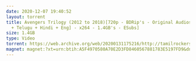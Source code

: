 ```yaml
---
date: 2020-12-07 19:40:52
layout: torrent
title: Avengers Trilogy (2012 to 2018)[720p - BDRip's - Original Audios - [Tamil
  + Telugu + Hindi + Eng] - x264 - 1.4GB's - ESubs]
size: 1.4GB
type: Video
torrent: https://web.archive.org/web/20200131175216/http://tamilrockers.ws/index.php?app=core&module=attach&section=attach&attach_id=25965
magnet: magnet:?xt=urn:btih:A5F4970580A70E2D3FD8460567881783E5197FD9&dn=www.TamilRockers.cl%20-%20Avengers%20Trilogy%20%282012%20to%202018%29%5b720p%20-%20BDRip%27s%20-%20Original%20Audios%20-%20%5bTamil%20%2b%20Telugu%20%2b%20Hindi%20%2b%20Eng%5d&tr=udp%3a%2f%2ftracker.leechers-paradise.org%3a6969%2fannounce&tr=udp%3a%2f%2ftracker.opentrackr.org%3a1337%2fannounce&tr=udp%3a%2f%2feddie4.nl%3a6969%2fannounce&tr=udp%3a%2f%2f9.rarbg.me%3a2720%2fannounce&tr=udp%3a%2f%2f9.rarbg.to%3a2780%2fannounce&tr=udp%3a%2f%2fpublic.popcorn-tracker.org%3a6969%2fannounce&tr=udp%3a%2f%2ftracker.opentrackr.org%3a1337%2fannounce&tr=udp%3a%2f%2fp4p.arenabg.ch%3a1337%2fannounce&tr=udp%3a%2f%2ftracker.internetwarriors.net%3a1337%2fannounce&tr=udp%3a%2f%2ftracker.coppersurfer.tk%3a6969%2fannounce&tr=http%3a%2f%2ftorrentsmd.com%3a8080%2fannounce
---
```

